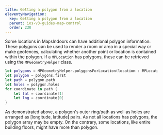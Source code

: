 ```yaml
---
title: Getting a polygon from a location
eleventyNavigation:
  key: Getting a polygon from a location
  parent: ios-v3-guides-map-control
  order: 230
---
```


Some locations in MapsIndoors can have additional polygon information. These polygons can be used to render a room or area in a special way or make geofences, calculating whether another point or location is contained within the polygon. If a `MPLocation` has polygons, these can be retrieved using the `MPGeometryHelper` class.

```swift
let polygons = MPGeometryHelper.polygonsForLocation(location : MPLocation)
let polygon = polygons.first
let path = polygon.path
let holes = polygon.holes
for coordinate in path {
    let lat = coordinate[1]
    let lng = coordinate[0]
}
```

As demonstrated above, a polygon's outer ring/path as well as holes are arranged as [longitude, latitude] pairs. As not all locations has polygons, the polygon array may be empty. On the contrary, some locations, like entire building floors, might have more than polygon.

